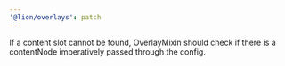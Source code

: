 ```yaml
---
'@lion/overlays': patch
---
```


If a content slot cannot be found, OverlayMixin should check if there is a contentNode imperatively passed through the config.
